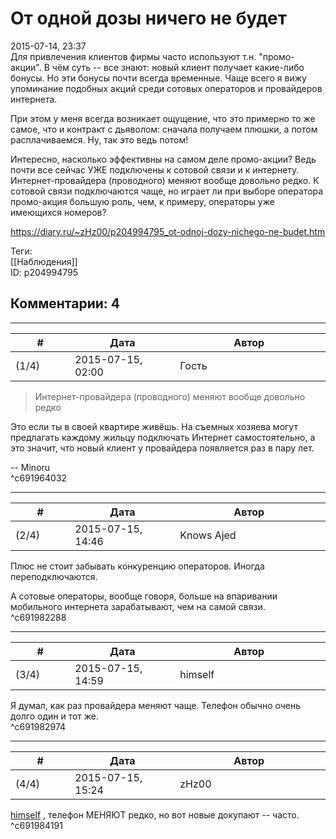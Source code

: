 От одной дозы ничего не будет
=============================

  
2015-07-14, 23:37  
 Для привлечения клиентов фирмы часто используют т.н. "промо-акции". В чём суть -- все знают: новый клиент получает какие-либо бонусы. Но эти бонусы почти всегда временные. Чаще всего я вижу упоминание подобных акций среди сотовых операторов и провайдеров интернета.   
   
 При этом у меня всегда возникает ощущение, что это примерно то же самое, что и контракт с дьяволом: сначала получаем плюшки, а потом расплачиваемся. Ну, так это ведь потом!   
   
 Интересно, насколько эффективны на самом деле промо-акции? Ведь почти все сейчас УЖЕ подключены к сотовой связи и к интернету. Интернет-провайдера (проводного) меняют вообще довольно редко. К сотовой связи подключаются чаще, но играет ли при выборе оператора промо-акция большую роль, чем, к примеру, операторы уже имеющихся номеров?   
  
<https://diary.ru/~zHz00/p204994795_ot-odnoj-dozy-nichego-ne-budet.htm>  
  
Теги:  
[[Наблюдения]]  
ID: p204994795  


Комментарии: 4
--------------

  


---



|         #         |              Дата              |                     Автор                     |           ID           |
| --- | --- | --- | --- |
| (1/4) | 2015-07-15, 02:00 | Гость | c691964032 |

  
 > Интернет-провайдера (проводного) меняют вообще довольно редко   
   
 Это если ты в своей квартире живёшь. На съемных хозяева могут предлагать каждому жильцу подключать Интернет самостоятельно, а это значит, что новый клиент у провайдера появляется раз в пару лет.   
   
 -- Minoru   
 ^c691964032

---



|         #         |              Дата              |                     Автор                     |           ID           |
| --- | --- | --- | --- |
| (2/4) | 2015-07-15, 14:46 | Knows Ajed | c691982288 |

  
 Плюс не стоит забывать конкуренцию операторов. Иногда переподключаются.   
   
 А сотовые операторы, вообще говоря, больше на впаривании мобильного интернета зарабатывают, чем на самой связи.   
 ^c691982288

---



|         #         |              Дата              |                     Автор                     |           ID           |
| --- | --- | --- | --- |
| (3/4) | 2015-07-15, 14:59 | himself | c691982974 |

  
 Я думал, как раз провайдера меняют чаще. Телефон обычно очень долго один и тот же.   
 ^c691982974

---



|         #         |              Дата              |                     Автор                     |           ID           |
| --- | --- | --- | --- |
| (4/4) | 2015-07-15, 15:24 | zHz00 | c691984191 |

  
  [himself](http://himself.diary.ru "void")  , телефон МЕНЯЮТ редко, но вот новые докупают -- часто.   
 ^c691984191